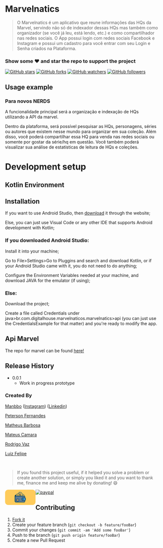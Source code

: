# Marvelnatics

<!--![](Thumbnail.png)-->

> O Marvelnatics é um aplicativo que reune informações das HQs da Marvel, servindo não só de indexador dessas HQs mas também como organizador (se você já leu, está lendo, etc.) e como compartilhador nas redes sociais. O App possui login com redes sociais Facebook e Instagram e possui um cadastro para você entrar com seu Login e Senha criados na Plataforma.


### Show some :heart: and star the repo to support the project

[![GitHub stars](https://img.shields.io/github/stars/manbbo/marvelnatics.svg?style=social&label=Star)](https://github.com/manbbo/marvelnatics)
[![GitHub forks](https://img.shields.io/github/forks/manbbo/marvelnatics.svg?style=social&label=Fork)](https://github.com/manbbo/marvelnatics/fork)
[![GitHub watchers](https://img.shields.io/github/watchers/manbbo/marvelnatics.svg?style=social&label=Watch)](https://github.com/manbbo/marvelnatics)
[![GitHub followers](https://img.shields.io/github/followers/manbbo.svg?style=social&label=Follow)](https://github.com/manbbo)

## Usage example

### Para novos NERDS
            
A funcionalidade principal será a organização e indexação de HQs utilizando a API da marvel.

Dentro da plataforma, será possível pesquisar as HQs, personagens, séries ou autores que existem nesse mundo para organizar em sua coleção. Além disso, você poderá compartilhar essa HQ para venda nas redes sociais ou somente por gostar da série/hq em questão. Você também poderá visualizar sua análise de estatísticas de leitura de HQs e coleções.


# Development setup

## Kotlin Environment

## Installation

If you want to use Android Studio, then [download](https://developer.android.com/studio?hl=es) it through the website;

Else, you can just use Visual Code or any other IDE that supports Android development with Kotlin;

### If you downloaded Android Studio:

Install it into your machine;

Go to File>Settings>Go to Pluggins and search and download Kotlin, or if your Android Studio came with it, you do not need to do anything;

Configure the Environment Variables needed at your machine, and download JAVA for the emulator (if using);

### Else:

Download the project;

Create a file called Credentials under java>br.com.digitalhouse.marvelnaticos.marvelnatics>api (you can just use the CredentialsExample for that matter) and you're ready to modify the app.

## Api Marvel

The repo for marvel can be found [here!](https://developer.marvel.com/docs)

## Release History

* 0.0.1
    * Work in progress prototype

### Created By

[Manbbo](https://github.com/manbbo) ([Instagram](https://www.instagram.com/elmanbbo)) ([Linkedin](https://www.linkedin.com/in/manbbo/))

[Peterson Fernandes](https://github.com/petersongit)

[Matheus Barbosa](https://github.com/matheusbsilva137)

[Mateus Camara](https://github.com/msbc1999)

[Rodrigo Vaz](https://github.com/rodrigogsvaz)

[Luiz Felipe](https://github.com/btmluiz)

<br/>

> If you found this project useful, if it helped you solve a problem or create another solution, or simply you liked it and you want to thank me, finance me and keep me alive by donating! :smile:

[![paypal](https://www.paypalobjects.com/en_US/i/btn/btn_donateCC_LG.gif)](https://www.paypal.com/cgi-bin/webscr?cmd=_donations&business=manbbo%40outlook.com&currency_code=BRL) 
[<img align="left" alt="BTC Button" width="100px" src="https://github.com/manbbo/manbbo/blob/master/btc_button.png" />](https://www.blockonomics.co/pay-url/0d920b260a8311eb)

## Contributing

1. [Fork it](https://github.com/manbbo/marvelnatics/fork)
2. Create your feature branch (`git checkout -b feature/fooBar`)
3. Commit your changes (`git commit -am 'Add some fooBar'`)
4. Push to the branch (`git push origin feature/fooBar`)
5. Create a new Pull Request

<!-- Markdown link & img dfn's -->
[flutter-image]: https://flutter.dev/docs/get-started/install
[npm-url]: https://npmjs.org/package/datadog-metrics
[npm-downloads]: https://img.shields.io/npm/dm/datadog-metrics.svg?style=flat-square
[travis-image]: https://img.shields.io/travis/dbader/node-datadog-metrics/master.svg?style=flat-square
[travis-url]: https://travis-ci.org/dbader/node-datadog-metrics
[wiki]: https://github.com/yourname/yourproject/wiki
